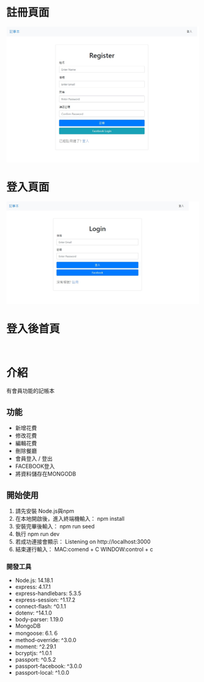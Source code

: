 # 註冊頁面
![](https://github.com/samhuang1992/expense-tracker/blob/main/image/register.jpg)
# 登入頁面
![](https://github.com/samhuang1992/expense-tracker/blob/main/image/login.jpg)

# 登入後首頁
![]()

# 介紹
有會員功能的記帳本

## 功能
- 新增花費
- 修改花費
- 編輯花費
- 刪除餐廳
- 會員登入 / 登出
- FACEBOOK登入
- 將資料儲存在MONGODB

## 開始使用
1. 請先安裝 Node.js與npm
2. 在本地開啟後，進入終端機輸入：
  npm install
3. 安裝完畢後輸入：
  npm run seed
5. 執行 
  npm run dev
4. 若成功連接會顯示：
  Listening on http://localhost:3000
5. 結束運行輸入：
MAC:comend + C
WINDOW:control + c

### 開發工具
- Node.js: 14.18.1
- express: 4.17.1
- express-handlebars: 5.3.5
- express-session: ^1.17.2
- connect-flash: ^0.1.1
- dotenv: ^14.1.0
- body-parser: 1.19.0
- MongoDB
- mongoose: 6.1.６
- method-override: ^3.0.0
- moment: ^2.29.1
- bcryptjs: ^1.0.1
- passport: ^0.5.2
- passport-facebook: ^3.0.0
- passport-local: ^1.0.0
